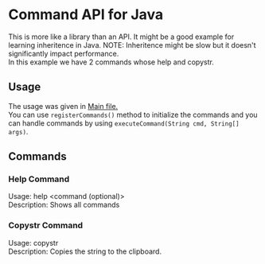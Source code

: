 # Command API for Java
This is more like a library than an API. It might be a good example for learning inheritence in Java. NOTE: Inheritence might be slow but it doesn't significantly impact performance.<br/>
In this example we have 2 commands whose help and copystr.
## Usage
The usage was given in [Main file.](src/main/java/dev/elite/Main.java) <br/>
You can use `registerCommands()` method to initialize the commands and you can handle commands by using `executeCommand(String cmd, String[] args)`.
## Commands
### Help Command
Usage: help <command (optional)><br/>
Description: Shows all commands
### Copystr Command
Usage: copystr <string><br/>
Description: Copies the string to the clipboard.
